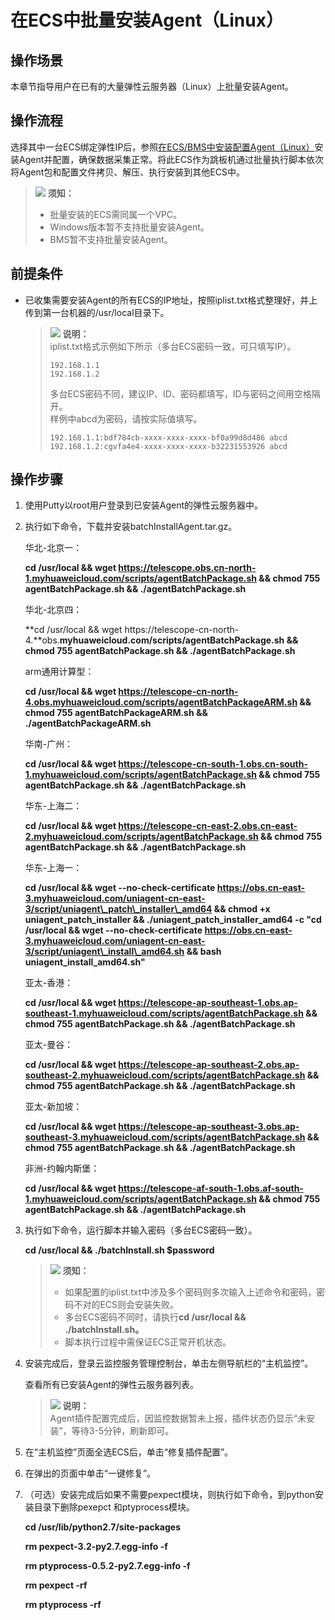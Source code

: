# 在ECS中批量安装Agent（Linux）<a name="ZH-CN_TOPIC_0127544062"></a>

## 操作场景<a name="zh-cn_topic_0111157443_section476316142516"></a>

本章节指导用户在已有的大量弹性云服务器（Linux）上批量安装Agent。

## 操作流程<a name="section149797195411"></a>

选择其中一台ECS绑定弹性IP后，参照[在ECS/BMS中安装配置Agent（Linux）](在ECS-BMS中安装配置Agent（Linux）.md)安装Agent并配置，确保数据采集正常。将此ECS作为跳板机通过批量执行脚本依次将Agent包和配置文件拷贝、解压、执行安装到其他ECS中。

>![](public_sys-resources/icon-notice.gif) **须知：**   
>-   批量安装的ECS需同属一个VPC。  
>-   Windows版本暂不支持批量安装Agent。  
>-   BMS暂不支持批量安装Agent。  

## 前提条件<a name="zh-cn_topic_0111157443_section57291745182517"></a>

-   已收集需要安装Agent的所有ECS的IP地址，按照iplist.txt格式整理好，并上传到第一台机器的/usr/local目录下。

    >![](public_sys-resources/icon-note.gif) **说明：**   
    >iplist.txt格式示例如下所示（多台ECS密码一致，可只填写IP）。  
    >```  
    >192.168.1.1  
    >192.168.1.2  
    >```  
    >多台ECS密码不同，建议IP、ID、密码都填写，ID与密码之间用空格隔开。  
    >样例中abcd为密码，请按实际值填写。  
    >```  
    >192.168.1.1:bdf784cb-xxxx-xxxx-xxxx-bf0a99d8d486 abcd  
    >192.168.1.2:cgvfa4e4-xxxx-xxxx-xxxx-b32231553926 abcd  
    >```  


## 操作步骤<a name="zh-cn_topic_0111157443_section335374517325"></a>

1.  使用Putty以root用户登录到已安装Agent的弹性云服务器中。
2.  执行如下命令，下载并安装batchInstallAgent.tar.gz。

    华北-北京一：

    **cd /usr/local && wget https://telescope.obs.cn-north-1.myhuaweicloud.com/scripts/agentBatchPackage.sh && chmod 755 agentBatchPackage.sh && ./agentBatchPackage.sh**

    华北-北京四：

    **cd /usr/local && wget https://telescope-cn-north-4.**obs.**myhuaweicloud.com/scripts/agentBatchPackage.sh && chmod 755 agentBatchPackage.sh && ./agentBatchPackage.sh**

    arm通用计算型：

    **cd /usr/local && wget https://telescope-cn-north-4.obs.myhuaweicloud.com/scripts/agentBatchPackageARM.sh && chmod 755 agentBatchPackageARM.sh && ./agentBatchPackageARM.sh**

    华南-广州：

    **cd /usr/local && wget https://telescope-cn-south-1.obs.cn-south-1.myhuaweicloud.com/scripts/agentBatchPackage.sh && chmod 755 agentBatchPackage.sh && ./agentBatchPackage.sh**

    华东-上海二：

    **cd /usr/local && wget https://telescope-cn-east-2.obs.cn-east-2.myhuaweicloud.com/scripts/agentBatchPackage.sh && chmod 755 agentBatchPackage.sh && ./agentBatchPackage.sh**

    华东-上海一：

    **cd /usr/local && wget --no-check-certificate https://obs.cn-east-3.myhuaweicloud.com/uniagent-cn-east-3/script/uniagent\_patch\_installer\_amd64 && chmod +x uniagent\_patch\_installer && ./uniagent\_patch\_installer\_amd64 -c "cd /usr/local && wget --no-check-certificate https://obs.cn-east-3.myhuaweicloud.com/uniagent-cn-east-3/script/uniagent\_install\_amd64.sh && bash uniagent\_install\_amd64.sh"**

    亚太-香港：

    **cd /usr/local && wget https://telescope-ap-southeast-1.obs.ap-southeast-1.myhuaweicloud.com/scripts/agentBatchPackage.sh && chmod 755 agentBatchPackage.sh && ./agentBatchPackage.sh**

    亚太-曼谷：

    **cd /usr/local && wget https://telescope-ap-southeast-2.obs.ap-southeast-2.myhuaweicloud.com/scripts/agentBatchPackage.sh && chmod 755 agentBatchPackage.sh && ./agentBatchPackage.sh**

    亚太-新加坡：

    **cd /usr/local && wget https://telescope-ap-southeast-3.obs.ap-southeast-3.myhuaweicloud.com/scripts/agentBatchPackage.sh && chmod 755 agentBatchPackage.sh && ./agentBatchPackage.sh**

    非洲-约翰内斯堡：

    **cd /usr/local && wget https://telescope-af-south-1.obs.af-south-1.myhuaweicloud.com/scripts/agentBatchPackage.sh && chmod 755 agentBatchPackage.sh && ./agentBatchPackage.sh**

3.  执行如下命令，运行脚本并输入密码（多台ECS密码一致）。

    **cd /usr/local && ./batchInstall.sh $password**

    >![](public_sys-resources/icon-notice.gif) **须知：**   
    >-   如果配置的iplist.txt中涉及多个密码则多次输入上述命令和密码，密码不对的ECS则会安装失败。  
    >-   多台ECS密码不同时，请执行**cd /usr/local && ./batchInstall.sh。**  
    >-   脚本执行过程中需保证ECS正常开机状态。  

4.  安装完成后，登录云监控服务管理控制台，单击左侧导航栏的“主机监控”。

    查看所有已安装Agent的弹性云服务器列表。

    >![](public_sys-resources/icon-note.gif) **说明：**   
    >Agent插件配置完成后，因监控数据暂未上报，插件状态仍显示“未安装”，等待3-5分钟，刷新即可。  

5.  在“主机监控”页面全选ECS后，单击“修复插件配置”。
6.  在弹出的页面中单击“一键修复”。
7.  （可选）安装完成后如果不需要pexpect模块，则执行如下命令，到python安装目录下删除pexepct 和ptyprocess模块。

    **cd /usr/lib/python2.7/site-packages**

    **rm pexpect-3.2-py2.7.egg-info -f**

    **rm ptyprocess-0.5.2-py2.7.egg-info -f**

    **rm pexpect -rf**

    **rm ptyprocess -rf**


